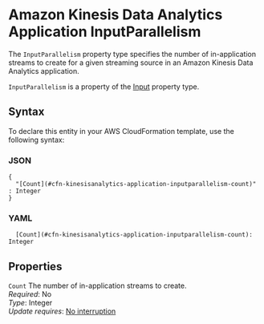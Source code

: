# Amazon Kinesis Data Analytics Application InputParallelism<a name="aws-properties-kinesisanalytics-application-inputparallelism"></a>

The `InputParallelism` property type specifies the number of in\-application streams to create for a given streaming source in an Amazon Kinesis Data Analytics application\.

 `InputParallelism` is a property of the [Input](aws-properties-kinesisanalytics-application-input.md) property type\. 

## Syntax<a name="aws-properties-kinesisanalytics-application-inputparallelism-syntax"></a>

To declare this entity in your AWS CloudFormation template, use the following syntax:

### JSON<a name="aws-properties-kinesisanalytics-application-inputparallelism-syntax.json"></a>

```
{
  "[Count](#cfn-kinesisanalytics-application-inputparallelism-count)" : Integer
}
```

### YAML<a name="aws-properties-kinesisanalytics-application-inputparallelism-syntax.yaml"></a>

```
  [Count](#cfn-kinesisanalytics-application-inputparallelism-count): Integer
```

## Properties<a name="aws-properties-kinesisanalytics-application-inputparallelism-properties"></a>

`Count`  <a name="cfn-kinesisanalytics-application-inputparallelism-count"></a>
The number of in\-application streams to create\.   
 *Required*: No  
 *Type*: Integer  
 *Update requires*: [No interruption](using-cfn-updating-stacks-update-behaviors.md#update-no-interrupt) 